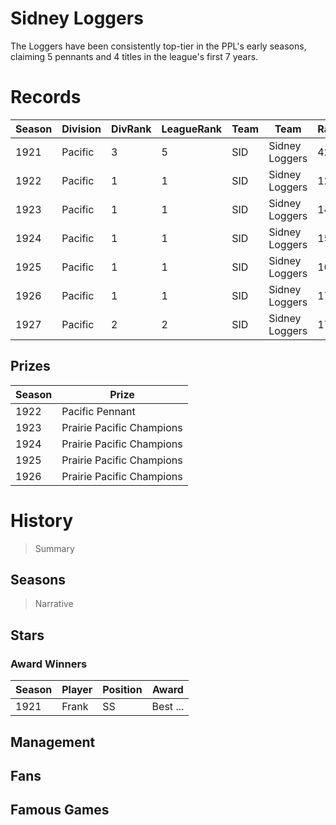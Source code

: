 # Sidney Loggers

The Loggers have been consistently top-tier in the PPL's early seasons, claiming 5 pennants and 4 titles in the league's first 7 years.

# Records


| Season | Division | DivRank | LeagueRank | Team | Team | Rating | GP | W | L | Win% | RS | RA | pW-L | RDiff | Hits | Pennant | Champion |
|------|---------|---|-----|-------|-----|-----|-----|-----|-------|-----|-----|-------|------|--|---|---|---|
| 1921 | Pacific | 3 | 5 | SID | Sidney Loggers | 42 | 154 | 57 | 97 | 0.3701298701 | 634 | 777 | 0.4080080205 | -143 |  |  | 
| 1922 | Pacific | 1 | 1 | SID | Sidney Loggers | 129.4 | 161 | 114 | 47 | 0.7080745342 | 549 | 371 | 0.6719836099 | 178 |  | 1 | 
| 1923 | Pacific | 1 | 1 | SID | Sidney Loggers | 147.9 | 159 | 120 | 39 | 0.7547169811 | 578 | 377 | 0.6861134734 | 201 | 1405 | 1 | 1
| 1924 | Pacific | 1 | 1 | SID | Sidney Loggers | 154.7 | 161 | 128 | 33 | 0.7950310559 | 798 | 463 | 0.730314387 | 335 | 1610 | 1 | 1
| 1925 | Pacific | 1 | 1 | SID | Sidney Loggers | 169.2 | 158 | 120 | 38 | 0.7594936709 | 726 | 483 | 0.6782598083 | 243 | 1460 | 1 | 1
| 1926 | Pacific | 1 | 1 | SID | Sidney Loggers | 179.3 | 159 | 124 | 35 | 0.7798742138 | 729 | 436 | 0.719236514 | 293 | 1528 | 1 | 1
| 1927 | Pacific | 2 | 2 | SID | Sidney Loggers | 172.8 | 154 | 106 | 48 | 0.6883116883 | 683 | 441 | 0.6900885842 | 242 | 1486 |  | 



## Prizes

| Season | Prize |
|--------|----------|
| 1922 | Pacific Pennant |
| 1923 | Prairie Pacific Champions |
| 1924 | Prairie Pacific Champions |
| 1925 | Prairie Pacific Champions |
| 1926 | Prairie Pacific Champions |
 

# History

> Summary

## Seasons

> Narrative

## Stars

### Award Winners

| Season | Player   | Position | Award |
|--------|----------|----------|-------|
| 1921 | Frank | SS | Best ... |



## Management



## Fans



## Famous Games

